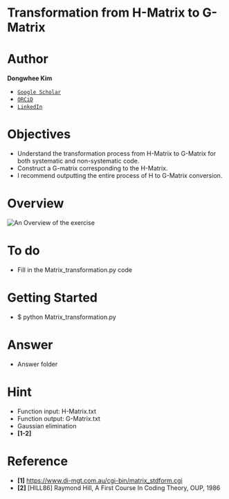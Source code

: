 # Transformation from H-Matrix to G-Matrix

# Author

**Dongwhee Kim** 
- [```Google Scholar```](https://scholar.google.com/citations?user=8xzqA8YAAAAJ&hl=ko&oi=ao)
- [```ORCiD```](https://orcid.org/0009-0007-1673-1931?fbclid=PAAabkpwNHesKweJ6F2eGZDnFa2sch2211hf6ZY825YKuli5V7lcN7VIfT0CA)
- [```LinkedIn```](https://www.linkedin.com/in/dongwhee-kim-5753a8290)

# Objectives
- Understand the transformation process from H-Matrix to G-Matrix for both systematic and non-systematic code.
- Construct a G-matrix corresponding to the H-Matrix.
- I recommend outputting the entire process of H to G-Matrix conversion.

# Overview
![An Overview of the exercise](https://github.com/xyz123479/ECC-exercise/blob/main/01_Basic/04_G_H_Matrix_transformation/Matrix%20transformation.png)

# To do
- Fill in the Matrix_transformation.py code

# Getting Started
- $ python Matrix_transformation.py

# Answer
- Answer folder

# Hint
- Function input: H-Matrix.txt
- Function output: G-Matrix.txt
- Gaussian elimination
- **[1-2]**

# Reference
- **[1]** https://www.di-mgt.com.au/cgi-bin/matrix_stdform.cgi
- **[2]** [HILL86] Raymond Hill, A First Course In Coding Theory, OUP, 1986
